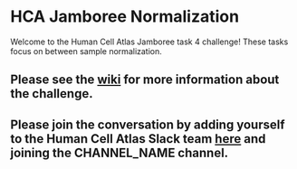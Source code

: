 # HCA Jamboree Normalization

Welcome to the Human Cell Atlas Jamboree task 4 challenge!
These tasks focus on between sample normalization.

## Please see the [wiki](https://github.com/TimothyTickle/normalization/wiki) for more information about the challenge.

## Please join the conversation by adding yourself to the Human Cell Atlas Slack team [here](http://join-slack.humancellatlas.org/) and joining the CHANNEL_NAME channel.
